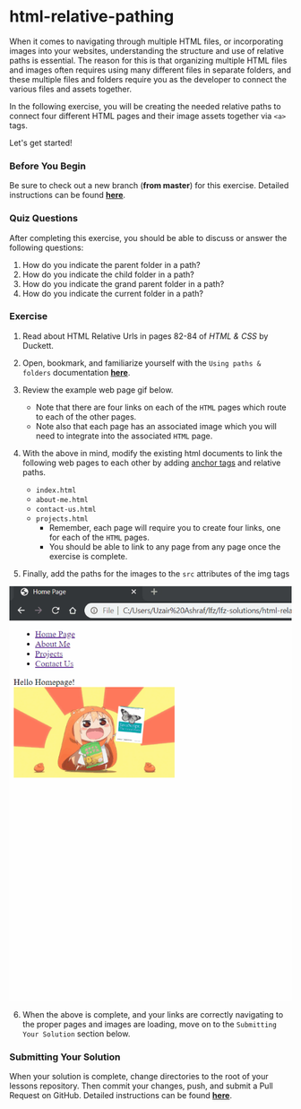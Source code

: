 # html-relative-pathing

When it comes to navigating through multiple HTML files, or incorporating images into your websites, understanding the structure and use of relative paths is essential. The reason for this is that organizing multiple HTML files and images often requires using many different files in separate folders, and these multiple files and folders require you as the developer to connect the various files and assets together.

In the following exercise, you will be creating the needed relative paths to connect four different HTML pages and their image assets together via `<a>` tags.

Let's get started!



### Before You Begin

Be sure to check out a new branch (**from master**) for this exercise. Detailed instructions can be found [**here**](../../guides/before-each-exercise.md).

### Quiz Questions
After completing this exercise, you should be able to discuss or answer the following questions:

1. How do you indicate the parent folder in a path?
1. How do you indicate the child folder in a path?
1. How do you indicate the grand parent folder in a path?
1. How do you indicate the current folder in a path?



### Exercise

1. Read about HTML Relative Urls in pages 82-84 of _HTML & CSS_ by Duckett.
2. Open, bookmark, and familiarize yourself with the `Using paths & folders` documentation [**here**](https://learn-the-web.algonquindesign.ca/topics/paths-folders/).
3. Review the example web page gif below.
    - Note that there are four links on each of the `HTML` pages which route to each of the other pages.
    - Note also that each page has an associated image which you will need to integrate into the associated `HTML` page.
4. With the above in mind, modify the existing html documents to link the following web pages to each other by adding [anchor tags](../html-anchor-tags/README.md) and relative paths.

    - `index.html`
    - `about-me.html`
    - `contact-us.html`
    - `projects.html`
      - Remember, each page will require you to create four links, one for each of the `HTML` pages.
      - You should be able to link to any page from any page once the exercise is complete.

5.  Finally, add the paths for the images to the `src` attributes of the img tags

<p align="center">
  <img src="images/html-relative-pathing-solution.gif" alt="html-relative-pathing">
</p>

6. When the above is complete, and your links are correctly navigating to the proper pages and images are loading, move on to the `Submitting Your Solution` section below.

### Submitting Your Solution

When your solution is complete, change directories to the root of your lessons repository. Then commit your changes, push, and submit a Pull Request on GitHub. Detailed instructions can be found [**here**](../../guides/after-each-exercise.md).
